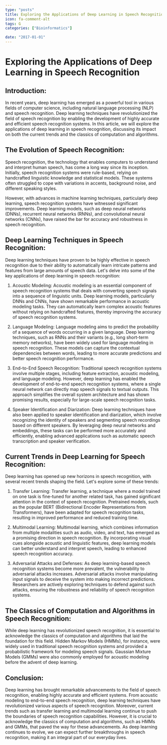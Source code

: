 ```yaml
---
type: "posts"
title: Exploring the Applications of Deep Learning in Speech Recognition
icon: fa-comment-alt
tags: G
categories: ["Bioinformatics"]

date: "2017-01-01"
---
```




# Exploring the Applications of Deep Learning in Speech Recognition

## Introduction:
In recent years, deep learning has emerged as a powerful tool in various fields of computer science, including natural language processing (NLP) and speech recognition. Deep learning techniques have revolutionized the field of speech recognition by enabling the development of highly accurate and efficient speech recognition systems. In this article, we will explore the applications of deep learning in speech recognition, discussing its impact on both the current trends and the classics of computation and algorithms.

## The Evolution of Speech Recognition:
Speech recognition, the technology that enables computers to understand and interpret human speech, has come a long way since its inception. Initially, speech recognition systems were rule-based, relying on handcrafted linguistic knowledge and statistical models. These systems often struggled to cope with variations in accents, background noise, and different speaking styles.

However, with advances in machine learning techniques, particularly deep learning, speech recognition systems have witnessed significant improvements. Deep learning models, such as deep neural networks (DNNs), recurrent neural networks (RNNs), and convolutional neural networks (CNNs), have raised the bar for accuracy and robustness in speech recognition.

## Deep Learning Techniques in Speech Recognition:
Deep learning techniques have proven to be highly effective in speech recognition due to their ability to automatically learn intricate patterns and features from large amounts of speech data. Let's delve into some of the key applications of deep learning in speech recognition:

1. Acoustic Modeling:
Acoustic modeling is an essential component of speech recognition systems that deals with converting speech signals into a sequence of linguistic units. Deep learning models, particularly DNNs and CNNs, have shown remarkable performance in acoustic modeling tasks. They can automatically learn complex acoustic features without relying on handcrafted features, thereby improving the accuracy of speech recognition systems.

2. Language Modeling:
Language modeling aims to predict the probability of a sequence of words occurring in a given language. Deep learning techniques, such as RNNs and their variants (e.g., long short-term memory networks), have been widely used for language modeling in speech recognition. These models can capture the contextual dependencies between words, leading to more accurate predictions and better speech recognition performance.

3. End-to-End Speech Recognition:
Traditional speech recognition systems involve multiple stages, including feature extraction, acoustic modeling, and language modeling. However, deep learning has enabled the development of end-to-end speech recognition systems, where a single neural network can directly map speech signals to textual outputs. This approach simplifies the overall system architecture and has shown promising results, especially for large-scale speech recognition tasks.

4. Speaker Identification and Diarization:
Deep learning techniques have also been applied to speaker identification and diarization, which involve recognizing the identity of speakers and segmenting speech recordings based on different speakers. By leveraging deep neural networks and embeddings, these tasks can be performed more accurately and efficiently, enabling advanced applications such as automatic speech transcription and speaker verification.

## Current Trends in Deep Learning for Speech Recognition:
Deep learning has opened up new horizons in speech recognition, with several recent trends shaping the field. Let's explore some of these trends:

1. Transfer Learning:
Transfer learning, a technique where a model trained on one task is fine-tuned for another related task, has gained significant attention in the context of speech recognition. Pretrained models, such as the popular BERT (Bidirectional Encoder Representations from Transformers), have been adapted for speech recognition tasks, resulting in improved performance and reduced training time.

2. Multimodal Learning:
Multimodal learning, which combines information from multiple modalities such as audio, video, and text, has emerged as a promising direction in speech recognition. By incorporating visual cues alongside acoustic and linguistic features, deep learning models can better understand and interpret speech, leading to enhanced speech recognition accuracy.

3. Adversarial Attacks and Defenses:
As deep learning-based speech recognition systems become more prevalent, the vulnerability to adversarial attacks increases. Adversarial attacks involve manipulating input signals to deceive the system into making incorrect predictions. Researchers are actively exploring techniques to defend against such attacks, ensuring the robustness and reliability of speech recognition systems.

## The Classics of Computation and Algorithms in Speech Recognition:
While deep learning has revolutionized speech recognition, it is essential to acknowledge the classics of computation and algorithms that laid the foundation for this field. Hidden Markov Models (HMMs), for instance, were widely used in traditional speech recognition systems and provided a probabilistic framework for modeling speech signals. Gaussian Mixture Models (GMMs) were also commonly employed for acoustic modeling before the advent of deep learning.

## Conclusion:
Deep learning has brought remarkable advancements to the field of speech recognition, enabling highly accurate and efficient systems. From acoustic modeling to end-to-end speech recognition, deep learning techniques have revolutionized various aspects of speech recognition. Moreover, current trends such as transfer learning and multimodal learning continue to push the boundaries of speech recognition capabilities. However, it is crucial to acknowledge the classics of computation and algorithms, such as HMMs and GMMs, that paved the way for these advancements. As deep learning continues to evolve, we can expect further breakthroughs in speech recognition, making it an integral part of our everyday lives.